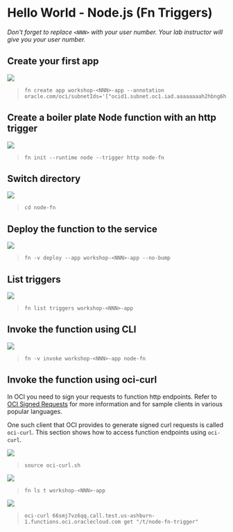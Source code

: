 # Hello World - Node.js (Fn Triggers)

*Don't forget to replace `<NNN>` with your user number. Your lab instructor will give you your user number.*

## Create your first app

![](images/userinput.png)
>```
> fn create app workshop-<NNN>-app --annotation oracle.com/oci/subnetIds='["ocid1.subnet.oc1.iad.aaaaaaaah2hbng6hb4lvnaqfmenqlejmp677vojolwcablnp4rjbikgrn5ja"]'
>```  

## Create a boiler plate Node function with an http trigger

![](images/userinput.png)
>```
> fn init --runtime node --trigger http node-fn
>```

## Switch directory

![](images/userinput.png)
>```
> cd node-fn
>```

## Deploy the function to the service

![](images/userinput.png)
>```
> fn -v deploy --app workshop-<NNN>-app --no-bump
>```

## List triggers

![](images/userinput.png)
>```
> fn list triggers workshop-<NNN>-app
>```

## Invoke the function using CLI

![](images/userinput.png)
>```
> fn -v invoke workshop-<NNN>-app node-fn
>```

## Invoke the function using oci-curl

In OCI you need to sign your requests to function http endpoints. Refer to [OCI Signed Requests](https://docs.cloud.oracle.com/iaas/Content/API/Concepts/signingrequests.htm?TocPath=Developer%20Tools%20|REST%20APIs%20|_____4) for more information and for sample clients in various popular languages.

One such client that OCI provides to generate signed curl requests is called `oci-curl`. This section shows how to access function endpoints using `oci-curl`.

![](images/userinput.png)
>```
> source oci-curl.sh
>```

![](images/userinput.png)
>```
> fn ls t workshop-<NNN>-app
>```

![](images/userinput.png)
>```
> oci-curl 66smj7vz6qq.call.test.us-ashburn-1.functions.oci.oraclecloud.com get "/t/node-fn-trigger"
>```
